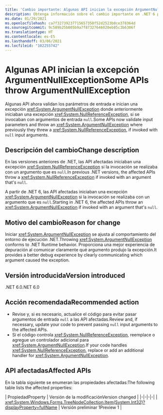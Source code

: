 ```yaml
---
title: 'Cambio importante: Algunas API inician la excepción ArgumentNullException'
description: Obtenga información sobre el cambio importante en .NET 6 por el que algunas API validan argumentos y ahora inician una excepción ArgumentNullException.
ms.date: 01/29/2021
ms.openlocfilehash: ca7f32739237715657350f52d2523b0ce378364d
ms.sourcegitcommit: 9c589b25b005b9a7f87327646020eb85c3b6306f
ms.translationtype: HT
ms.contentlocale: es-ES
ms.lasthandoff: 03/06/2021
ms.locfileid: "102255742"
---
```

# <a name="some-apis-throw-argumentnullexception"></a><span data-ttu-id="ed4f8-103">Algunas API inician la excepción ArgumentNullException</span><span class="sxs-lookup"><span data-stu-id="ed4f8-103">Some APIs throw ArgumentNullException</span></span>

<span data-ttu-id="ed4f8-104">Algunas API ahora validan los parámetros de entrada e inician una excepción <xref:System.ArgumentNullException> donde anteriormente iniciaban una excepción <xref:System.NullReferenceException>, si se invocaban con argumentos de entrada `null`.</span><span class="sxs-lookup"><span data-stu-id="ed4f8-104">Some APIs now validate input parameters and throw an <xref:System.ArgumentNullException> where previously they threw a <xref:System.NullReferenceException>, if invoked with `null` input arguments.</span></span>

## <a name="change-description"></a><span data-ttu-id="ed4f8-105">Descripción del cambio</span><span class="sxs-lookup"><span data-stu-id="ed4f8-105">Change description</span></span>

<span data-ttu-id="ed4f8-106">En las versiones anteriores de .NET, las API afectadas iniciaban una excepción <xref:System.NullReferenceException> si la invocación se realizaba con un argumento que es `null`.</span><span class="sxs-lookup"><span data-stu-id="ed4f8-106">In previous .NET versions, the affected APIs throw a <xref:System.NullReferenceException> if invoked with an argument that's `null`.</span></span>

<span data-ttu-id="ed4f8-107">A partir de .NET 6, las API afectadas iniciaban una excepción <xref:System.ArgumentNullException> si la invocación se realizaba con un argumento que es `null`.</span><span class="sxs-lookup"><span data-stu-id="ed4f8-107">Starting in .NET 6, the affected APIs throw an <xref:System.ArgumentNullException> if invoked with an argument that's `null`.</span></span>

## <a name="reason-for-change"></a><span data-ttu-id="ed4f8-108">Motivo del cambio</span><span class="sxs-lookup"><span data-stu-id="ed4f8-108">Reason for change</span></span>

<span data-ttu-id="ed4f8-109">Iniciar <xref:System.ArgumentNullException> se ajusta al comportamiento del entorno de ejecución .NET.</span><span class="sxs-lookup"><span data-stu-id="ed4f8-109">Throwing <xref:System.ArgumentNullException> conforms to .NET Runtime behavior.</span></span> <span data-ttu-id="ed4f8-110">Proporciona una mejor experiencia de depuración al comunicar claramente qué argumento produjo la excepción.</span><span class="sxs-lookup"><span data-stu-id="ed4f8-110">It provides a better debug experience by clearly communicating which argument caused the exception.</span></span>

## <a name="version-introduced"></a><span data-ttu-id="ed4f8-111">Versión introducida</span><span class="sxs-lookup"><span data-stu-id="ed4f8-111">Version introduced</span></span>

<span data-ttu-id="ed4f8-112">.NET 6.0</span><span class="sxs-lookup"><span data-stu-id="ed4f8-112">.NET 6.0</span></span>

## <a name="recommended-action"></a><span data-ttu-id="ed4f8-113">Acción recomendada</span><span class="sxs-lookup"><span data-stu-id="ed4f8-113">Recommended action</span></span>

- <span data-ttu-id="ed4f8-114">Revise y, si es necesario, actualice el código para evitar pasar argumentos de entrada `null` a las API afectadas.</span><span class="sxs-lookup"><span data-stu-id="ed4f8-114">Review and, if necessary, update your code to prevent passing `null` input arguments to the affected APIs.</span></span>
- <span data-ttu-id="ed4f8-115">Si el código controla <xref:System.NullReferenceException>, reemplace o agregue un controlador adicional para <xref:System.ArgumentNullException>.</span><span class="sxs-lookup"><span data-stu-id="ed4f8-115">If your code handles <xref:System.NullReferenceException>, replace or add an additional handler for <xref:System.ArgumentNullException>.</span></span>

## <a name="affected-apis"></a><span data-ttu-id="ed4f8-116">API afectadas</span><span class="sxs-lookup"><span data-stu-id="ed4f8-116">Affected APIs</span></span>

<span data-ttu-id="ed4f8-117">En la tabla siguiente se enumeran las propiedades afectadas:</span><span class="sxs-lookup"><span data-stu-id="ed4f8-117">The following table lists the affected properties:</span></span>

| <span data-ttu-id="ed4f8-118">Propiedad</span><span class="sxs-lookup"><span data-stu-id="ed4f8-118">Property</span></span> | <span data-ttu-id="ed4f8-119">Versión de la modificación</span><span class="sxs-lookup"><span data-stu-id="ed4f8-119">Version changed</span></span> |
|-|-|-|-|
| <xref:System.Windows.Forms.TreeNodeCollection.Item(System.Int32)?displayProperty=fullName> | <span data-ttu-id="ed4f8-120">Versión preliminar 1</span><span class="sxs-lookup"><span data-stu-id="ed4f8-120">Preview 1</span></span> |

<!--

### Affected APIs

- `P:System.Windows.Forms.TreeNodeCollection.Item(System.Int32)`

### Category

Windows Forms

-->
